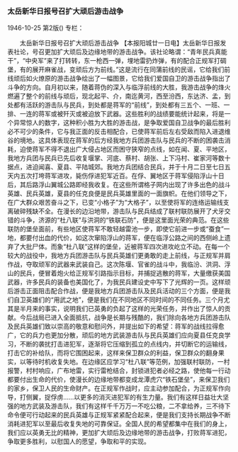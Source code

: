 ### 太岳新华日报号召扩大顽后游击战争

1946-10-25
第2版()
专栏：

　　太岳新华日报号召扩大顽后游击战争
    【本报阳城廿一日电】太岳新华日报发表社论，号召更加扩大顽后及边缘地带的游击战争。该社论略谓：“青年民兵真能干”，“中央军”来了打转转，东一枪西一弹，埋地雷扔炸弹，有的配合正规军打碉堡，有的展开麻雀战，变顽后方为前线。”这是流行在同蒲前线的民谣，它给我们前线顽后如火燎原的游击战争绘出了一幅图景，它给我们爱国自卫的游击战争指出了斗争的方向。自月初以来，随着蒋伪的深入与临浮前线的大胜，我游击战争的烽火燃遍了整个的前线与顽后，现北起平、介，南迄黄河，西至汾西，东达济、孟，到处都有活跃的游击队与民兵，到处都是蒋军的“前线”，到处都有三五个、一班、一排、一连的蒋军或被歼灭或被迫放下武器。这些胜利的战绩要能统计起来，将是一个异常惊人的数字，这种积小胜为大胜的游击战，是争取爱国自卫战争的最后胜利必不可少的条件，它与我正面的反击相配合，已使蒋军前后左右受敌而陷入进退维谷的境地。这具体表现在蒋军的后方经我地方兵团游击队与民兵的不断的困袭击消耗，迫使蒋军不得不退出广大侵占地区而困守狭窄的点线，如在闻、夏、平地区，我地方兵团与民兵已先后收复堰掌、河底、蔡村、胡张、上下冯村、崔家河等数十据点，进迫闻喜、夏县、平陆城郊。我地方兵团结合民兵，并于十月二日至七日五天内五次打垮蒋军进攻，毙伤俘进犯军近百。在俘、翼地区于蒋军侵陷浮山十日后，其后路浮山翼城公路即经我收复。在这些所谓格子网内出现了许多出色的战斗英雄、民兵英雄，夏县的任克良便是民兵英雄里面的一面旗帜。在他们领导之下，在广大群众艰苦奋斗之下，已变“小格子”为“大格子”，以至使将军的连络运输线支离破碎残缺不全。在漫长的边沿地带，游击队与民兵结成了联村联防展开了犬牙交错的斗争，济源的“杜八联”与洪洞的“铁联石防”，便是这里面光荣的典范。在这些联防的堡垒面前，有些地区使蒋军不敢轻越雷池一步，即使它前进一步或“蚕食”一地，都要付出血的代价，如这次窜陷浮山的蒋军，便在临浮公路之间的西侧岭上遗弃了大批尸体。而象“杜八联”这样的堡垒，近被蒋军四次进攻屹立不动。在每一个较大的战役中，我地方兵团游击队与民兵英雄们更勇敢的走上前线，与正规军并肩作战，夺取顽军的武器来武装自己。这次陈堰、官雀的战斗中，我临汾、洪洞、浮山的民兵，便冒着炮火给正规军引路指示目标，并捕捉逃散的蒋军，大量缴获美国武器，许多民兵的装备也美国化了，为我民兵建设史中写下了光辉的一页。这样顽后游击正面阻击配合作战，便是我地方兵团游击队及民兵活动的三个方面，便是我们自卫英雄们的“用武之地”，便是我们在不同地区不同时间的不同任务。三个月尤其是半月来的事实，说明我们已英勇的负起了这样的光荣任务，并作出了惊人的贡献。今后战局已进入全面抵抗，战争是长期与残酷的，我们除向各地方兵团游击队及民兵英雄们致以崇高的敬意和慰问外，并提出如下的希望：蒋军的战线拉得愈广，它的兵力也更加分散，顽后的地方武装游击队与民兵英雄们应向夏县任克良学习，不断的袭扰打击进犯军，逐渐将它压缩到孤立的点线内，并切断它的运输线，打击它的补给队，而将它围困起来，这样来保卫群众的利益，保卫群众的翻身果实，以等待时机收复失地。在边缘区应学习“杜八联”等范例，加强联村联防，一村报警，村村响应，广布地雷，实行雷枪结合，封锁进犯者必经之路，使他每一行动都要付出生命的代价，使漫长的边缘地带都变成龙潭虎穴“铁石堡垒”，来保卫我们的家乡，保卫人民的生命财产。在正规军作战时，应主动参加配合，为正规军作向导，打侧翼，捉俘虏……以更多的消灭进犯军的有生力量。我们有这样日益壮大坚强的地方武装及游击队，我们有这样千千万万一不吃公粮，二不拿给养，三不待下命令便可行动起来的民兵英雄与正规军紧紧配合起来，便是我们支持长期战争不断消耗进犯军以至最后收复失地的可靠保证。全国人民的希望都集中在我们的身上，我们应以英勇无比的精神，更加扩大顽后及边缘地带的游击战争，打败蒋军进犯，争取更多胜利，以慰国人的愿望，争取和平的实现。
